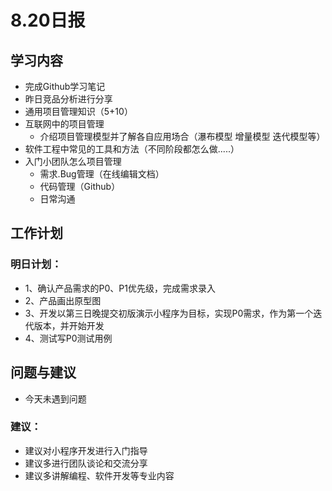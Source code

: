 # 8.20日报

## 学习内容

- 完成Github学习笔记
- 昨日竞品分析进行分享
- 通用项目管理知识（5+10）
- 互联网中的项目管理
     - 介绍项目管理模型并了解各自应用场合（瀑布模型 增量模型 迭代模型等）
- 软件工程中常见的工具和方法（不同阶段都怎么做.....）
- 入门小团队怎么项目管理
     - 需求.Bug管理（在线编辑文档）
     - 代码管理（Github）
     - 日常沟通

## 工作计划

### 明日计划：

- 1、确认产品需求的P0、P1优先级，完成需求录入
- 2、产品画出原型图
- 3、开发以第三日晚提交初版演示小程序为目标，实现P0需求，作为第一个迭代版本，并开始开发
- 4、测试写P0测试用例

## 问题与建议
- 今天未遇到问题
### 建议：

- 建议对小程序开发进行入门指导
- 建议多进行团队谈论和交流分享
- 建议多讲解编程、软件开发等专业内容
